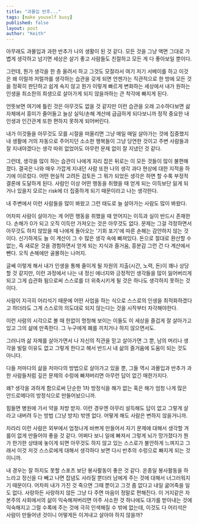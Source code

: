 ```yaml
---
title: "과몰입 반추..."
tags: [make youself busy]
published: false
layout: post
author: "Keith"
---
```


아무래도 과몰입과 과한 반추가 나의 생활이 된 것 같다. 모든 것을 그냥 액면 그대로 가볍게 생각하고 넘기면 세상은 살기 좋고 사람들도 친절하고 모든 게 다 좋아보일 뿐이다.

그런데, 뭔가 생각을 한 층 올려서 하고 그것도 모잘라서 여기 저기 서베이를 하고 이것은 왜 이럴까 저럴까를 생각하는 습관을 갖게 되면 언젠가는 직관적으로 한 방에 모든 것을 정확히 판단하고 쉽게 속지 않고 뭔가 이렇게 빠르게 변화하는 세상에서 내가 원하는 인생을 최소한의 희생으로 살아가게 되지 않을까하는 큰 착각에 빠지게 된다. 

언뜻보면 여기에 틀린 것은 아무것도 없을 것 같지만 이런 습관을 오래 고수하다보면 삶 자체에서 흥미가 줄어들고 늘상 실익/손해 계산에 급급하게 되다보니까 정작 중요한 내 인생과 인간관계 또한 편하지 못하게 되어버린다. 

내가 이것들을 아무것도 모를 시절을 떠올리면 그냥 매일 매일 살아가는 것에 집중했지 내 생활에 거의 자동으로 주어지던 소소한 행복들이 그냥 당연한 것이고 주변 사람들과 잘 지내야겠다는 생각 따위 없었어도 아무런 문제 없이 잘 지냈던 것 같다.

그런데, 생각을 많이 하는 습관이 나에게 자리 잡은 뒤로는 이 모든 것들이 많이 불편해졌다. 결국은 나와 매우 가깝게 지내던 사람 또한 나의 생각 과다 현상에 대한 지적을 하기에 이르렀다. 어떤 현실적 고려든 검토든 그 뭐가 되었든 생각은 하면 할 수록 부정적 결론에 도달하게 된다. 사람인 이상 어떤 행동을 취했을 때 얻게 되는 이득보단 잃게 되거나 있을지 모르는 risk에 더 집중하게 되기 때문이라고 나는 생각한다. 

내 주변에서 이런 사람들을 많이 봐왔고 그런 태도로 늘 살아가는 사람도 많이 봐왔다.

어차피 사람이 살아가는 게 어떤 행동을 취했을 때 얻어지는 이득과 실이 반드시 존재한다. 손해가 0가 되고 오직 이득만 가져오는 것은 아무것도 없다. 문제는 그걸 걱정하면서 아무것도 하지 않았을 때 나에게 돌아오는 '기회 포기'에 따른 손해는 감안하지 않는 것이다. 신기하게도 늘 이 계산이 그 수 많은 생각 속에 빠져있다. 돈으로 절대로 환산할 수 없는, 즉 새로운 것을 경험하면서 얻게 되는 지식과 즐거움, 흥분감 그런 건 다 계산에서 뺀다. 오직 손해에만 골몰하는 나머지.

글쎄 이렇게 해서 내가 인생을 통해 줄이게 될 자원의 지출(시간, 노력, 돈)이 꽤나 상당할 것 같지만, 이런 과정에서 나는 내 정신 에너지와 긍정적인 생각들을 많이 잃어버리게 되고 그게 습관화 됨으로써 스스로를 더 위축시키게 될 것은 하나도 생각하지 못하는 것이다.

사람이 지극히 어리석기 때문에 어떤 사업을 하는 식으로 스스로의 인생을 최적화하겠다고 하더라도 그게 스스로의 의도대로 되지 않는다는 것을 시작부터 자각해야한다. 

이런 사람의 시각으로 볼 때 한없이 멍청해 보이는 이들도 이 세상을 즐겁게 잘 살아가고 있고 그의 삶에 만족한다. 그 누구에게 폐를 끼치거나 하지 않으면서도.

그러니까 삶 자체를 살아가면서 나 자신의 직관을 믿고 살아가면 그 뿐, 남의 머리나 생각을 빌릴 이유도 없고 그렇게 한다고 해서 반드시 내 삶의 즐거움에 도움이 되는 것도 아니다. 

다들 저마다의 삶을 저마다의 방법으로 살아가고 있을 뿐, 그들 역시 과몰입과 반추가 과한 사람들처럼 깊은 문제의 수렁에 빠져버리면 아무런 답이 없긴 매한가지다.

왜? 생각을 과하게 함으로써 단순한 1차 방정식을 해가 없는 혹은 해가 엄청 나게 많은 안드로메다의 방정식으로 만들어놨으니까. 

힘들면 병원에 가서 약을 처방 받자. 이런 경우엔 아무리 설득해도 답이 없고 그렇게 살라고 내버려 두는 방법 (그냥 방치) 밖엔 없다. 어떻게 해도 사람은 변하지 않을거니까.

차라리 이런 사람은 외부에서 엄청나게 바쁘게 만들어서 자기 문제에 대해서 생각할 겨를이 없게 만들어야 좋을 것 같다. 어쩌다 보니 일에 빠져서 그렇게 뇌가 망가졌다가 뭔가 한가한 상태에 놓이게 되면 아무것도 하지 않고 있는 스스로가 불안하게 느껴지고 그래서 이것 저것 스스로에게 대해서 생각하다 보면 다시 반추의 수렁으로 빠지게 되는 것이니까. 

내 경우는 잘 하지도 못할 스포츠 보단 봉사활동이 좋은 것 같다. 온종일 봉사활동을 하느라고 정신을 다 빼고 나면 잡념도 사라질 뿐더러 남에게 주는 것에 대해서 너그러워지기 때문이다. 어차피 내가 가진 것 죽으면 그때 뿐이고 그것 좀 없다고 내일 굶어죽을 일도 없다. 사랑하든 사랑하지 않든 그냥 다 주면 마음이 정말로 편해진다. 이 거지같은 자본주의 사회에서의 삶이 익숙해져버리면 아주 사소한 것 하나에도 대가를 받아내는 것에 익숙해지고 그럴 수록에 주는 것에 극히 인색해질 수 밖에 없는데, 이것도 다 어리석은 사람이 만들어낸 것이니 어떻게든 이겨내고 살아야 하지 않을까?
